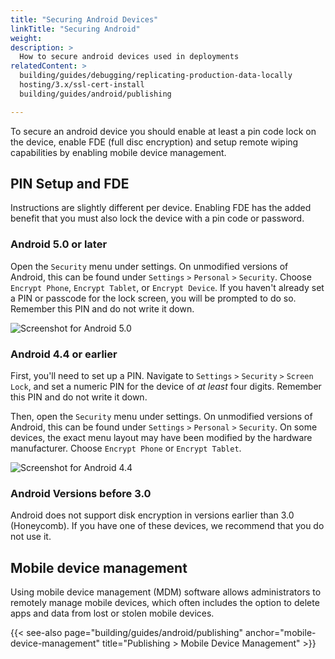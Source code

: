 ```yaml
---
title: "Securing Android Devices"
linkTitle: "Securing Android"
weight: 
description: >
  How to secure android devices used in deployments
relatedContent: >
  building/guides/debugging/replicating-production-data-locally
  hosting/3.x/ssl-cert-install
  building/guides/android/publishing

---
```


To secure an android device you should enable at least a pin code lock on the device, enable FDE (full disc encryption) and setup remote wiping capabilities by enabling mobile device management.

## PIN Setup and FDE

Instructions are slightly different per device. Enabling FDE has the added benefit that you must also lock the device with a pin code or password.

### Android 5.0 or later

Open the `Security` menu under settings. On unmodified versions of Android, this
can be found under `Settings` `>` `Personal` `>` `Security`. Choose `Encrypt
Phone`, `Encrypt Tablet`, or `Encrypt Device`. If you haven't already set a PIN
or passcode for the lock screen, you will be prompted to do so. Remember this
PIN and do not write it down.

![Screenshot for Android 5.0](encrypt-50.jpg)

### Android 4.4 or earlier

First, you'll need to set up a PIN. Navigate to `Settings` `>` `Security` `>`
`Screen Lock`, and set a numeric PIN for the device of *at least* four digits.
Remember this PIN and do not write it down.

Then, open the `Security` menu under settings. On unmodified versions of
Android, this can be found under `Settings` `>` `Personal` `>` `Security`.
On some devices, the exact menu layout may have been modified by the hardware
manufacturer. Choose `Encrypt Phone` or `Encrypt Tablet`.

![Screenshot for Android 4.4](encrypt-44.jpg)

### Android Versions before 3.0

Android does not support disk encryption in versions earlier than 3.0
(Honeycomb). If you have one of these devices, we recommend that you do not use it.

## Mobile device management

Using mobile device management (MDM) software allows administrators to remotely manage mobile devices, which often includes the option to delete apps and data from lost or stolen mobile devices.

{{< see-also page="building/guides/android/publishing" anchor="mobile-device-management" title="Publishing > Mobile Device Management" >}}
